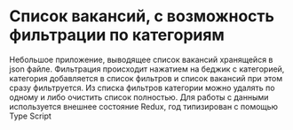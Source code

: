 # Список вакансий, с возможность фильтрации по категориям
Небольшое приложение, выводящее список вакансий хранящейся в json файле. Фильтрация происходит нажатием на беджик с категорией, категория добавляется в список фильтров и список вакансий при этом сразу фильтруется. Из списка фильтров категории можно удалять по одному и либо очистить список полностью. 
Для работы с данными используется внешнее состояние Redux, год типизирован с помощью Type Script



